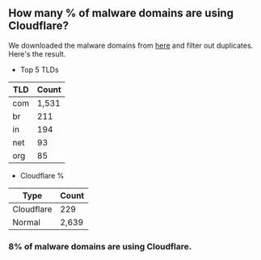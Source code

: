 ## How many % of malware domains are using Cloudflare?


We downloaded the malware domains from [here](https://urlhaus.abuse.ch) and filter out duplicates.
Here's the result.


[//]: # (start replacement)


- Top 5 TLDs

| TLD | Count |
| --- | --- |
| com | 1,531 |
| br | 211 |
| in | 194 |
| net | 93 |
| org | 85 |


- Cloudflare %

| Type | Count |
| --- | --- |
| Cloudflare | 229 |
| Normal | 2,639 |


### 8% of malware domains are using Cloudflare.